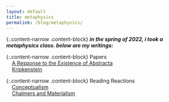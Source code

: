 ```yaml
---
layout: default
title: metaphysics
permalink: /blog/metaphysics/
---
```


{:.content-narrow .content-block}
***in the spring of 2022, i took a metaphysics class. below are my writings:***

{:.content-narrow .content-block}
Papers<br>
&nbsp;&nbsp;&nbsp;&nbsp;[A Response to the Existence of Abstracta](https://lailacj.github.io/pdfs/papers/johnston_abstracta.pdf)<br>
&nbsp;&nbsp;&nbsp;&nbsp;[Kripkenstein](https://lailacj.github.io/pdfs/papers/johnston_kripkenstein.pdf)              

{:.content-narrow .content-block}
Reading Reactions<br>
&nbsp;&nbsp;&nbsp;&nbsp;[Conceptualism](https://lailacj.github.io/pdfs/papers/johnston_conceptualism.pdf)<br>
&nbsp;&nbsp;&nbsp;&nbsp;[Chalmers and Materialism](https://lailacj.github.io/pdfs/papers/johnston_materialism.pdf)    